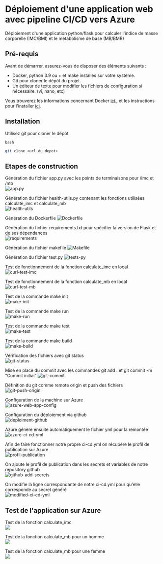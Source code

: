 # **Déploiement d'une application web avec pipeline CI/CD vers Azure**
Déploiement d'une application python/flask pour calculer l'indice de masse corporelle (IMC/BMI) et le métabolisme de base (MB/BMR)

## **Pré-requis**
Avant de démarrer, assurez-vous de disposer des éléments suivants :

- Docker, python 3.9 ou + et make installés sur votre système.
- Git pour cloner le dépôt du projet.
- Un éditeur de texte pour modifier les fichiers de configuration si nécessaire. (vi, nano, etc)

Vous trouverez les informations concernant Docker [ici](https://www.docker.com/)., et les instructions pour l'installer [ici](https://docs.docker.com/).

## **Installation**
Utilisez git pour cloner le dépôt

`bash`
```bash
git clone <url_du_depot>
```

## **Etapes de construction**
Génération du fichier app.py avec les points de terminaisons pour /imc et /mb  
![app.py](assets/app-py.png)  

Génération du fichier health-utils.py contenant les fonctions utilisées calculate_imc et calculate_mb  
![health-utils](assets/health-utils.png)  

Génération du Dockerfile 
![Dockerfile](assets/Dockerfile.png)  

Génération du fichier requirements.txt pour spécifier la version de Flask et de ses dépendances  
![requirements](assets/requirements.png)  

Génération du fichier makefile
![Makefile](assets/Makefile.png)  

Génération du fichier test.py
![tests-py](assets/test-py.png)  

Test de fonctionnement de la fonction calculate_imc en local  
![curl-test-imc](assets)  

Test de fonctionnement de la fonction calculate_mb en local  
![curl-test-mb](assets)  

Test de la commande make init  
![make-init](assets)  

Test de la commande make run  
![make-run](assets)  

Test de la commande make test  
![make-test](assets)  

Test de la commande make build  
![make-build](assets)  

Vérification des fichiers avec git status  
![git-status](assets)  

Mise en place du commit avec les commandes git add . et git commit -m "Commit initial"
![git-commit](assets)  

Définition du git comme remote origin et push des fichiers  
![git-push-origin](assets)  

Configuration de la machine sur Azure  
![azure-web-app-config](assets)  

Configuration du déploiement via github  
![deploiment-github](assets/deploiement-github.png)  

Azure génère ensuite automatiquement le fichier yml pour la remontée  
![azure-ci-cd-yml](assets/azure-ci-cd-yml.png)  

Afin de faire fonctionner notre propre ci-cd.yml on récupère le profil de publication sur Azure  
![profil-publication](assets)  

On ajoute le profil de publication dans les secrets et variables de notre repository github  
![github-add-secrets](assets)  

On modifie la ligne correspondante de notre ci-cd.yml pour qu'elle corresponde au secret généré  
![modified-ci-cd-yml](assets)  

## **Test de l'application sur Azure**
Test de la fonction calculate_imc  
![](assets)  

Test de la fonction calculate_mb pour un homme  
![](assets)  

Test de la fonction calculate_mb pour une femme  
![](assets)  